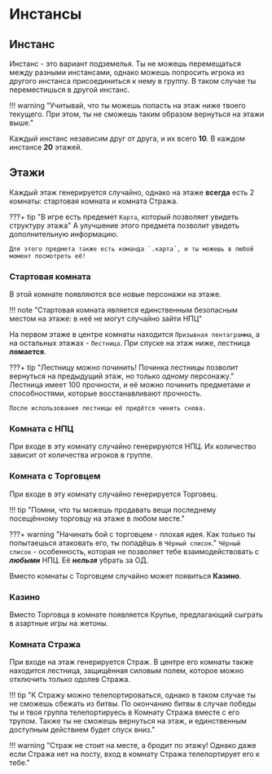 # Инстансы

## Инстанс

Инстанс - это вариант подземелья.
Ты не можешь перемещаться между разными инстансами, однако можешь попросить игрока из другого инстанса присоединиться к нему в группу.
В таком случае ты переместишься в другой инстанс.

!!! warning "Учитывай, что ты можешь попасть на этаж ниже твоего текущего. При этом, ты не сможешь таким образом вернуться на этажи выше."

Каждый инстанс независим друг от друга, и их всего **10**. В каждом инстансе **20** этажей.

## Этажи

Каждый этаж генерируется случайно, однако на этаже **всегда** есть 2 комнаты: стартовая комната и комната Стража.

???+ tip "В игре есть предемет `Карта`, который позволяет увидеть структуру этажа"
    А улучшение этого предмета позволит увидеть дополнительную информацию.

    Для этого предмета также есть команда `.карта`, и ты можешь в любой момент посмотреть её!

### Стартовая комната

В этой комнате появляются все новые персонажи на этаже.

!!! note "Стартовая комната является единственным безопасным местом на этаже: в неё не могут случайно зайти НПЦ"

На первом этаже в центре комнаты находится `Призывная пентаграмма`, а на остальных этажах - `Лестница`. 
При спуске на этаж ниже, лестница **ломается**.


???+ tip "Лестницу можно починить! Починка лестницы позволит вернуться на предыдущий этаж, но только *одному* персонажу."
    Лестница имеет 100 прочности, и её можно починить предметами и способностями,
    которые восстанавливают прочность.

    После использования лестницы её придётся чинить снова.

### Комната с НПЦ

При входе в эту комнату случайно генерируются НПЦ. Их количество зависит от количества игроков в группе.

### Комната с Торговцем

При входе в эту комнату случайно генерируется Торговец.

!!! tip "Помни, что ты можешь продавать вещи последнему посещённому торговцу на этаже в любом месте."

???+ warning "Начинать бой с торговцем - плохая идея. Как только ты попытаешься атаковать его, ты попадёшь в `Чёрный список`."
    `Чёрный список` - особенность, которая не позволяет тебе взаимодействовать с ***любыми*** НПЦ. 
    Её ***нельзя*** убрать за ОД.

Вместо комнаты с Торговцем случайно может появиться **Казино**.

### Казино

Вместо Торговца в комнате появляется Крупье, предлагающий сыграть в азартные игры на жетоны.

### Комната Стража

При входе на этаж генерируется Страж. В центре его комнаты также находится лестница, 
защищённая силовым полем, которое можно отключить только одолев Стража.

!!! tip "К Стражу можно телепортироваться, однако в таком случае ты не сможешь сбежать из битвы. По окончанию битвы в случае победы ты и твоя группа телепортируесь в Комнату Стража вместе с его трупом. Также ты не сможешь вернуться на этаж, и единственным доступным действием будет спуск вниз."

!!! warning "Страж не стоит на месте, а бродит по этажу! Однако даже если Стража нет на посту, вход в комнату Стража телепортирует его к тебе."
